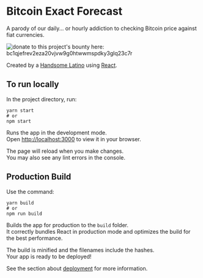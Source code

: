 # Bitcoin Exact Forecast

A parody of our daily... or hourly addiction to checking Bitcoin price against fiat currencies.

![donate to this project's bounty here: bc1qjefrev2eza20vjvw9g0htwwmspdky3glq23c7r](https://user-images.githubusercontent.com/100208905/163549455-daa2f059-8888-4189-9b62-37a545b92d73.png)

Created by a [Handsome Latino](https://handsomelatino.com) using [React](https://github.com/facebook/create-react-app).
## To run locally

In the project directory, run:

```
yarn start
# or
npm start
````

Runs the app in the development mode.\
Open [http://localhost:3000](http://localhost:3000) to view it in your browser.

The page will reload when you make changes.\
You may also see any lint errors in the console.

## Production Build

Use the command:

```
yarn build
# or
npm run build
```

Builds the app for production to the `build` folder.\
It correctly bundles React in production mode and optimizes the build for the best performance.

The build is minified and the filenames include the hashes.\
Your app is ready to be deployed!

See the section about [deployment](https://facebook.github.io/create-react-app/docs/deployment) for more information.

